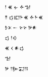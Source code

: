 <div class='block'>
<div class='line'>𒁹 𒌍 𒉡 𒅆𒈠</div>
<div class='line'>𒈫 𒌓𒊬𒈨𒌍 𒅆𒈨𒌍</div>
<div class='line'>𒊩𒉽 𒀸 𒆳𒆳 𒃻𒀭</div>
<div class='line'>𒌓 𒁹𒄰</div>
<div class='line'>𒌍 𒌋 𒀭𒌓</div>
<div class='line'>𒈠</div>
<div class='line'>𒃻 𒁹𒌉𒍑𒀀</div>
</div>